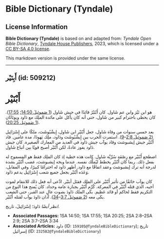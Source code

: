 # Bible Dictionary (Tyndale)

## License Information

**Bible Dictionary (Tyndale)** is based on and adapted from: _Tyndale Open Bible Dictionary_, [Tyndale House Publishers](https://tyndaleopenresources.com/), 2023, which is licensed under a [CC BY-SA 4.0 license](https://creativecommons.org/licenses/by-sa/4.0/legalcode.en).

This markdown version is provided under the same license.



--------------------------------

## أَبِنَيْر (id: 509212)

أَبْنَيْر
=========

هو ابن نَيْرَ وابن عم شَاول. كان أَبْنَيْرُ قائدًا في جيش شَاول ([1 صَموئِيلَ 14:50؛](https://ref.ly/1Sam14:50) [17:55](https://ref.ly/1Sam17:55)). كان يحظى باحترام كبير من شَاول، حتى أنه كان يأكل على مائدة الملِك مع دَاود ويونَاثَان ([1 صَموئِيل 20:25](https://ref.ly/1Sam20:25)).

بعد خمس سنوات من وفاة شَاول، جعل أَبْنَيْر ابن شَاول، إِيشْبُوشَث، ملكًا على إِسْرَائِيل ([2 صَموئِيلَ 2:8](https://ref.ly/2Sam2:8-2Sam2:9)–[9](https://ref.ly/2Sam2:8-2Sam2:9)). استمرت الحرب بين إِيشْبُوشَث ودَاود، ملِك يَهوذَا، مدة عامين. قاد أَبْنَيْر جيش إيشبوشث وقاد يوآب جيش دَاود في العديد من المعارك الصغيرة. كان جيش دَاود يفوز عادةً، لكن أَبْنَيْر أصبح قويًا بين أتباع شَاول.

اضطجع أَبْنَيْر مع رِصْفَة سُرِّيَّة شَاول. كانت هذه خطية إذ كان الملِك فقط هو المسموح له بفعل ذلك. ربما كان أَبْنَيْر يخطط ليُملِّك نفسه. عندما وبخه إيشبوشث، غضب أَبْنَيْر بشدة لدرجة أنه ترك إيشبوشث وعقد اتفاقًا مع دَاود. أظهر دَاود له احترامًا كبيرًا، وفي المقابل، وَعَدَه أَبْنَيْر بجعل جميع شعب إِسْرَائِيل يدعم دَاود.

كان يوآب خائفًا من تأثير أَبْنَيْر على الملِك فقتَل أبنَيْر. ادَّعى أنه فعل ذلك للانتقام لموت أخيه، الذي قتله أَبْنَيْر في المعركة. كُرِّم أَبْنَيْر بجنازة عامة وحداد. كان يُمنح هذا النوع من التكريم فقط لحاكم أو قائد عَظيم. بكَى الملك دَاودَ بصوت عالٍ عند القبر، حتى الشعب بكَى معه ([2 صَموئِيلَ 3:7](https://ref.ly/2Sam3:7-2Sam3:34)–[34](https://ref.ly/2Sam3:7-2Sam3:34)). أدان دَاودَ يوآب لقتله أَبْنَيْر.

*انظر أيضًا* دَاودَ؛ إسْرَائِيلَ، تاريخ.

* **Associated Passages:** 1SA 14:50; 1SA 17:55; 1SA 20:25; 2SA 2:8–2SA 2:9; 2SA 3:7–2SA 3:34
* **Associated Articles:** داود (ID: `159105@TyndaleBibleDictionary`); تاريخ إسرائيل (ID: `232582@TyndaleBibleDictionary`)

